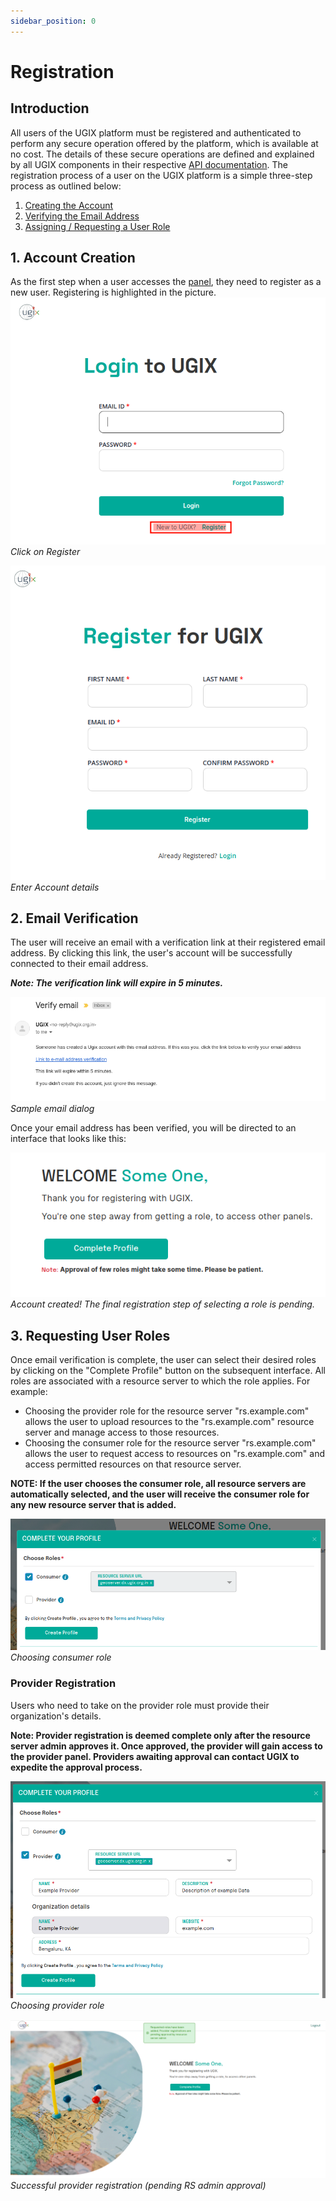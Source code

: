 ```yaml
---
sidebar_position: 0
---
```


# Registration

## Introduction

All users of the UGIX platform must be registered and authenticated to perform any secure operation offered by the platform, which is available at no cost. The details of these secure operations are defined and explained by all UGIX components in their respective [API documentation](https://dx.ugix.org.in/apis). The registration process of a user on the UGIX platform is a simple three-step process as outlined below:
1. [Creating the Account](#1-account-creation)
2. [Verifying the Email Address](#2-email-verification)
3. [Assigning / Requesting a User Role](#3-requesting-user-roles)

## 1. Account Creation

As the first step when a user accesses the [panel](https://catalogue.ugix.org.in/auth), they need to register as a new user. Registering is highlighted in the picture.
![Register](../resources/auth/reg.png)<br/>
*Click on Register*

![Account details](../resources/auth/first-step-reg.png)<br/>
*Enter Account details*

## 2. Email Verification

The user will receive an email with a verification link at their registered email address. By clicking this link, the user's account will be successfully connected to their email address.

***Note: The verification link will expire in 5 minutes.***

![Sample email dialog](../resources/auth/sample-email.png)<br/>
*Sample email dialog*

Once your email address has been verified, you will be directed to an interface that looks like this:

![Account created, last step of registration pending](../resources/auth/last-step.png)<br/>
*Account created! The final registration step of selecting a role is pending.*

## 3. Requesting User Roles

Once email verification is complete, the user can select their desired roles by clicking on the "Complete Profile" button on the subsequent interface. All roles are associated with a resource server to which the role applies. For example:

* Choosing the provider role for the resource server "rs.example.com" allows the user to upload resources to the "rs.example.com" resource server and manage access to those resources.
* Choosing the consumer role for the resource server "rs.example.com" allows the user to request access to resources on "rs.example.com" and access permitted resources on that resource server.

**NOTE: If the user chooses the consumer role, all resource servers are automatically selected, and the user will receive the consumer role for any new resource server that is added.**

![Choosing consumer role](../resources/auth/cons-role.png)<br/>
*Choosing consumer role*

### Provider Registration

Users who need to take on the provider role must provide their organization's details.

**Note: Provider registration is deemed complete only after the resource server admin approves it. Once approved, the provider will gain access to the provider panel. Providers awaiting approval can contact UGIX to expedite the approval process.**

![Choosing provider role](../resources/auth/prov-role.png)<br/>
*Choosing provider role*

![Successful provider registration (pending RS admin approval)](../resources/auth/succ-prov-reg.png)<br/>
*Successful provider registration (pending RS admin approval)*
